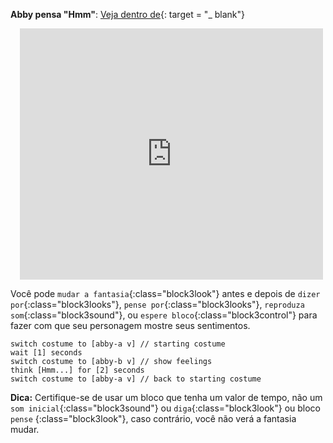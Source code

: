 **Abby pensa "Hmm"**: [Veja dentro de](https://scratch.mit.edu/projects/498767227/editor){: target = "_ blank"}
<div class="scratch-preview" style="margin-left: 15px;">
  <iframe allowtransparency="true" width="485" height="402" src="https://scratch.mit.edu/projects/embed/498767227/?autostart=false" frameborder="0"></iframe>
</div>

Você pode `mudar a fantasia`{:class="block3look"} antes e depois de `dizer por`{:class="block3looks"}, `pense por`{:class="block3looks"}, `reproduza som`{:class="block3sound"}, ou `espere bloco`{:class="block3control"} para fazer com que seu personagem mostre seus sentimentos.

```blocks3
switch costume to [abby-a v] // starting costume
wait [1] seconds
switch costume to [abby-b v] // show feelings
think [Hmm...] for [2] seconds
switch costume to [abby-a v] // back to starting costume
```

**Dica:** Certifique-se de usar um bloco que tenha um valor de tempo, não um `som inicial`{:class="block3sound"} ou `diga`{:class="block3look"} ou bloco `pense` {:class="block3look"}, caso contrário, você não verá a fantasia mudar.



